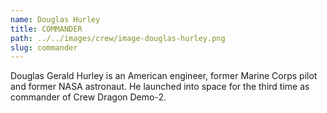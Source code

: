 ```yaml
---
name: Douglas Hurley
title: COMMANDER
path: ../../images/crew/image-douglas-hurley.png
slug: commander
---
```


Douglas Gerald Hurley is an American engineer, former Marine Corps pilot and former NASA astronaut. He launched into space for the third time as commander of Crew Dragon Demo-2.
